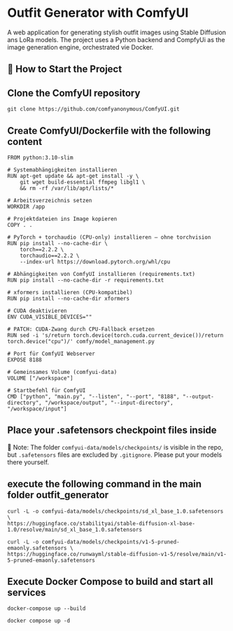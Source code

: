 # Outfit Generator with ComfyUI

A web application for generating stylish outfit images using Stable Diffusion ans LoRa models.
The project uses a Python backend and CompfyUi as the image generation engine, orchestrated vie Docker.

## 🚀 How to Start the Project

## Clone the ComfyUI repository

```shell
git clone https://github.com/comfyanonymous/ComfyUI.git
```

## Create ComfyUI/Dockerfile with the following content

```shell
FROM python:3.10-slim

# Systemabhängigkeiten installieren
RUN apt-get update && apt-get install -y \
    git wget build-essential ffmpeg libgl1 \
    && rm -rf /var/lib/apt/lists/*

# Arbeitsverzeichnis setzen
WORKDIR /app

# Projektdateien ins Image kopieren
COPY . .

# PyTorch + torchaudio (CPU-only) installieren – ohne torchvision
RUN pip install --no-cache-dir \
    torch==2.2.2 \
    torchaudio==2.2.2 \
    --index-url https://download.pytorch.org/whl/cpu

# Abhängigkeiten von ComfyUI installieren (requirements.txt)
RUN pip install --no-cache-dir -r requirements.txt

# xformers installieren (CPU-kompatibel)
RUN pip install --no-cache-dir xformers

# CUDA deaktivieren
ENV CUDA_VISIBLE_DEVICES=""

# PATCH: CUDA-Zwang durch CPU-Fallback ersetzen
RUN sed -i 's/return torch.device(torch.cuda.current_device())/return torch.device("cpu")/' comfy/model_management.py

# Port für ComfyUI Webserver
EXPOSE 8188

# Gemeinsames Volume (comfyui-data)
VOLUME ["/workspace"]

# Startbefehl für ComfyUI
CMD ["python", "main.py", "--listen", "--port", "8188", "--output-directory", "/workspace/output", "--input-directory", "/workspace/input"]
```

## Place your .safetensors checkpoint files inside

📁 Note: The folder `comfyui-data/models/checkpoints/` is visible in the repo,
but `.safetensors` files are excluded by `.gitignore`.
Please put your models there yourself.

## execute the following command in the main folder outfit_generator

```shell
curl -L -o comfyui-data/models/checkpoints/sd_xl_base_1.0.safetensors \
https://huggingface.co/stabilityai/stable-diffusion-xl-base-1.0/resolve/main/sd_xl_base_1.0.safetensors
```

```shell
curl -L -o comfyui-data/models/checkpoints/v1-5-pruned-emaonly.safetensors \
https://huggingface.co/runwayml/stable-diffusion-v1-5/resolve/main/v1-5-pruned-emaonly.safetensors
```

## Execute Docker Compose to build and start all services

```shell
docker-compose up --build
```

```shell
docker compose up -d 
```
